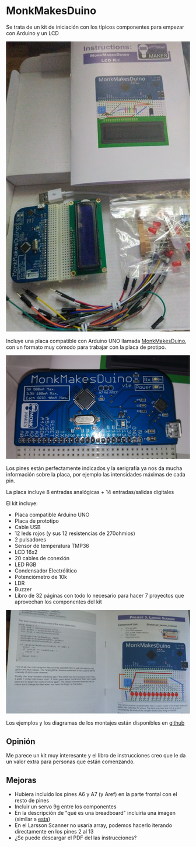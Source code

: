 # MonkMakesDuino

Se trata de un kit de iniciación con los típicos componentes para empezar con Arduino y un LCD

![Kit_LCD_MonkMakesDuino](./images/Kit_LCD_MonkMakesDuino.jpg)

Incluye una placa compatible con Arduino UNO llamada [MonkMakesDuino](http://www.monkmakes.com/mmd/), con un formato muy cómodo para trabajar con la placa de protipo.

![MonkMakesDuino](./images/MonkMakesDuino.jpg)

Los pines están perfectamente indicados y la serigrafía ya nos da mucha información sobre la placa, por ejemplo las intensidades máximas de cada pin.

La placa incluye 8 entradas analógicas + 14 entradas/salidas digitales

El kit incluye:
* Placa compatible Arduino UNO
* Placa de prototipo
* Cable USB
* 12 leds rojos (y sus 12 resistencias de 270ohmios)
* 2 pulsadores
* Sensor de temperatura TMP36
* LCD 16x2
* 20 cables de conexión
* LED RGB
* Condensador Electrólítico
* Potenciómetro de 10k
* LDR
* Buzzer
* Libro de 32 páginas con todo lo necesario para hacer 7 proyectos que aprovechan los componentes del kit

![Book_MonkMakesDuino](./images/Book_MonkMakesDuino.jpg)

Los ejemplos y los diagramas de los montajes están disponibles en [github](https://github.com/simonmonk/mmduino_lcd_kit)

## Opinión

Me parece un kit muy interesante y el libro de instrucciones creo que le da un valor extra para personas que están comenzando.


## Mejoras

* Hubiera incluido los pines A6 y A7 (y Aref) en la parte frontal con el resto de pines
* Incluir un servo 9g entre los componentes
* En la descripción de "qué es una breadboard" incluiría una imagen (similar a [esta](https://ingenieriaelectronica.org/wp-content/uploads/2015/08/Representaci%C3%B3n-de-una-coneccion-en-un-protoboard.gif))
* En el Larsson Scanner no usaría array, podemos hacerlo iterando directamente en los pines 2 al 13
* ¿Se puede descargar el PDF del las instrucciones?
